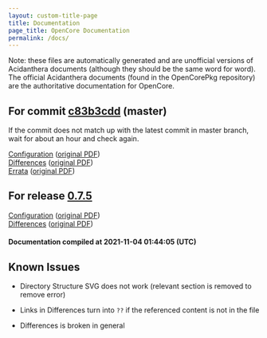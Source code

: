 ```yaml
---
layout: custom-title-page
title: Documentation
page_title: OpenCore Documentation
permalink: /docs/
---
```

Note: these files are automatically generated and are unofficial versions of Acidanthera documents (although they should be the same word for word). The official Acidanthera documents (found in the OpenCorePkg repository) are the authoritative documentation for OpenCore.

## For commit [c83b3cdd](https://github.com/acidanthera/OpenCorePkg/tree/c83b3cddb9a3a1b9dc00e1ae3c0e22ba3cd43e0d) (master)

If the commit does not match up with the latest commit in master branch, wait for about an hour and check again.

[Configuration](latest/Configuration.html) ([original PDF](https://github.com/acidanthera/OpenCorePkg/blob/c83b3cddb9a3a1b9dc00e1ae3c0e22ba3cd43e0d/Docs/Configuration.pdf))
<br>
[Differences](latest/Differences.html) ([original PDF](https://github.com/acidanthera/OpenCorePkg/blob/c83b3cddb9a3a1b9dc00e1ae3c0e22ba3cd43e0d/Docs/Differences/Differences.pdf))
<br>
[Errata](latest/Errata.html) ([original PDF](https://github.com/acidanthera/OpenCorePkg/blob/c83b3cddb9a3a1b9dc00e1ae3c0e22ba3cd43e0d/Docs/Errata/Errata.pdf))

## For release [0.7.5](https://github.com/acidanthera/OpenCorePkg/tree/0.7.5)

[Configuration](release/Configuration.html) ([original PDF](https://github.com/acidanthera/OpenCorePkg/blob/0.7.5/Docs/Configuration.pdf))
<br>
[Differences](release/Differences.html) ([original PDF](https://github.com/acidanthera/OpenCorePkg/blob/0.7.5/Docs/Differences/Differences.pdf))

#### Documentation compiled at 2021-11-04 01:44:05 (UTC)

## Known Issues

* Directory Structure SVG does not work (relevant section is removed to remove error)

* Links in Differences turn into `??` if the referenced content is not in the file

* Differences is broken in general

